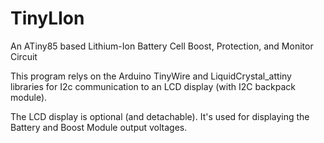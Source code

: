 # TinyLIon
An ATiny85 based Lithium-Ion Battery Cell Boost, Protection, and Monitor Circuit

This program relys on the Arduino TinyWire and LiquidCrystal_attiny libraries for
I2c communication to an LCD display (with I2C backpack module).

The LCD display is optional (and detachable).  It's used for displaying the Battery
and Boost Module output voltages.
